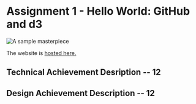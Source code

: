Assignment 1 - Hello World: GitHub and d3  
===

![A sample masterpiece](https://github.com/phonymacoroni/01-ghd3/blob/main/art.png)

The website is [hosted here.](https://phonymacoroni.github.io/01-ghd3/)


Technical Achievement Desription -- 12  
---


Design Achievement Description -- 12
---
